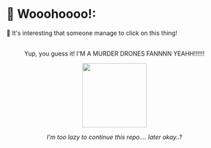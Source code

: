 # 💫 Wooohoooo!:
🔭 It's interesting that someone manage to click on this thing!
<br><br>

<div align="center">
<p>Yup, you guess it! I'M A MURDER DRONES FANNNN YEAHH!!!!!!</p>
  <img src="https://media1.tenor.com/m/koTzzSFsqFsAAAAC/cyn-murder-drones.gif" width="150px">
  <p><i>I'm too lazy to continue this repo.... later okay..?</i></p>
</div>
